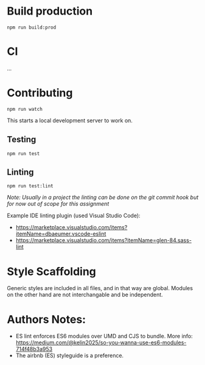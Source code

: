 

# Build production

```
npm run build:prod
```

# CI

...

# Contributing

```
npm run watch
```

This starts a local development server to work on.

## Testing

```
npm run test
```

## Linting

```
npm run test:lint
```

_Note: Usually in a project the linting can be done on the git commit hook but for now out of scope for this assignment_

Example IDE linting plugin (used Visual Studio Code):
- https://marketplace.visualstudio.com/items?itemName=dbaeumer.vscode-eslint
- https://marketplace.visualstudio.com/items?itemName=glen-84.sass-lint

# Style Scaffolding

Generic styles are included in all files, and in that way are global.
Modules on the other hand are not interchangable and be independent.

# Authors Notes:

- ES lint enforces ES6 modules over UMD and CJS to bundle. More info: https://medium.com/@kelin2025/so-you-wanna-use-es6-modules-714f48b3a953
- The airbnb (ES) styleguide is a preference.
